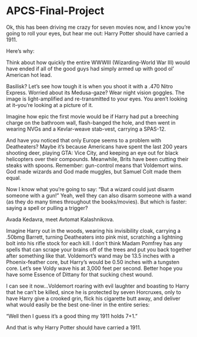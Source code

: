 # APCS-Final-Project
Ok, this has been driving me crazy for seven movies now, and I know you’re going to roll your eyes, but hear me out: Harry Potter should have carried a 1911.

Here’s why:

Think about how quickly the entire WWWIII (Wizarding-World War III) would have ended if all of the good guys had simply armed up with good ol’ American hot lead.

Basilisk? Let’s see how tough it is when you shoot it with a .470 Nitro Express. Worried about its Medusa-gaze? Wear night vision goggles. The image is light-amplified and re-transmitted to your eyes. You aren’t looking at it–you’re looking at a picture of it.

Imagine how epic the first movie would be if Harry had put a breeching charge on the bathroom wall, flash-banged the hole, and then went in wearing NVGs and a Kevlar-weave stab-vest, carrying a SPAS-12.

And have you noticed that only Europe seems to a problem with Deatheaters? Maybe it’s because Americans have spent the last 200 years shooting deer, playing GTA: Vice City, and keeping an eye out for black helicopters over their compounds. Meanwhile, Brits have been cutting their steaks with spoons. Remember: gun-control means that Voldemort wins. God made wizards and God made muggles, but Samuel Colt made them equal.

Now I know what you’re going to say: “But a wizard could just disarm someone with a gun!” Yeah, well they can also disarm someone with a wand (as they do many times throughout the books/movies). But which is faster: saying a spell or pulling a trigger?

Avada Kedavra, meet Avtomat Kalashnikova.

Imagine Harry out in the woods, wearing his invisibility cloak, carrying a .50bmg Barrett, turning Deatheaters into pink mist, scratching a lightning bolt into his rifle stock for each kill. I don’t think Madam Pomfrey has any spells that can scrape your brains off of the trees and put you back together after something like that. Voldemort’s wand may be 13.5 inches with a Phoenix-feather core, but Harry’s would be 0.50 inches with a tungsten core. Let’s see Voldy wave his at 3,000 feet per second. Better hope you have some Essence of Dittany for that sucking chest wound.

I can see it now…Voldemort roaring with evil laughter and boasting to Harry that he can’t be killed, since he is protected by seven Horcruxes, only to have Harry give a crooked grin, flick his cigarette butt away, and deliver what would easily be the best one-liner in the entire series:

“Well then I guess it’s a good thing my 1911 holds 7+1.”

And that is why Harry Potter should have carried a 1911.
